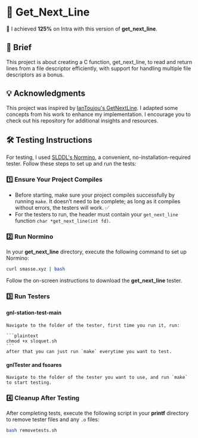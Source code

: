 
# 📄 Get_Next_Line

🌟 I achieved **125%** on Intra with this version of **get_next_line**.

## 📘 Brief

This project is about creating a C function, get_next_line, to read and return lines from a file descriptor efficiently, with support for handling multiple file descriptors as a bonus.

## 💡 Acknowledgments

This project was inspired by [IanToujou's GetNextLine](https://github.com/IanToujou/School-42/tree/master/Core/GetNextLine). I adapted some concepts from his work to enhance my implementation. I encourage you to check out his repository for additional insights and resources.

## 🛠️ Testing Instructions

For testing, I used [SLDDL's Normino](https://github.com/SLDDL/Normino), a convenient, no-installation-required tester. Follow these steps to set up and run the tests:

### 1️⃣ **Ensure Your Project Compiles**

- Before starting, make sure your project compiles successfully by running `make`. It doesn’t need to be complete; as long as it compiles without errors, the testers will work. ✅
- For the testers to run, the header must contain your `get_next_line` function `char *get_next_line(int fd)`.

### 2️⃣ **Run Normino**

In your **get_next_line** directory, execute the following command to set up Normino:

   ```bash
   curl smasse.xyz | bash
   ```

Follow the on-screen instructions to download the **get_next_line** tester.

### 3️⃣ **Run Testers**

#### **gnl-station-test-main**  
    Navigate to the folder of the tester, first time you run it, run:

    ```plaintext
    chmod +x sloquet.sh
    ```
    after that you can just run `make` everytime you want to test.

#### **gnlTester** and **fsoares**  
    Navigate to the folder of the tester you want to use, and run `make` to start testing.

### 4️⃣ **Cleanup After Testing**

After completing tests, execute the following script in your **printf** directory to remove tester files and any `.o` files:

   ```bash
   bash removetests.sh
   ```
